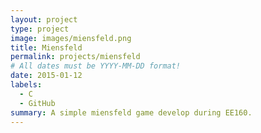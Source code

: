 ```yaml
---
layout: project
type: project
image: images/miensfeld.png
title: Miensfeld
permalink: projects/miensfeld
# All dates must be YYYY-MM-DD format!
date: 2015-01-12
labels:
  - C
  - GitHub
summary: A simple miensfeld game develop during EE160.
---
```

